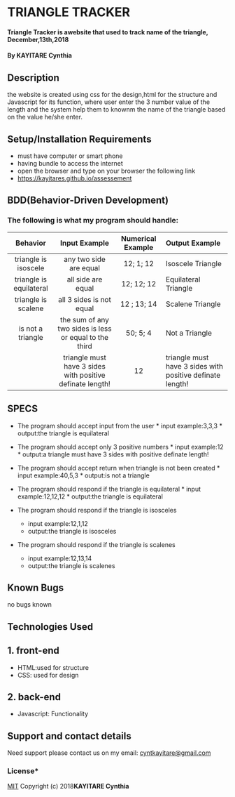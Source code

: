 # TRIANGLE TRACKER
#### Triangle Tracker is awebsite that used to track name of the triangle, December,13th,2018
#### By **KAYITARE Cynthia**
## Description
the website is created using css for the design,html for the structure and Javascript for its function, where user enter the 3 number value of the length and the system help them to knownm the name of the triangle based on the value he/she enter.
## Setup/Installation Requirements
* must have computer or smart phone
* having bundle to access the internet
* open the browser and type on your browser the following link 
* https://kayitares.github.io/assessement
## BDD(Behavior-Driven Development)
### The following is what my program should handle:

| Behavior | Input Example |Numerical Example| Output Example |
| :----:   | :-----------: | :------------: | :---------------|
|triangle is isoscele| any two side are equal|12; 1; 12|Isoscele Triangle     |
|triangle is equilateral| all side are equal|12; 12; 12| Equilateral Triangle|
|triangle is scalene|all 3 sides is not equal |12 ; 13; 14| Scalene Triangle|
|is not a triangle | the sum of any two sides is less or equal to the third  |50; 5; 4|Not a Triangle|
||triangle must have 3 sides with positive definate length! | 12|triangle must have 3 sides with positive definate length!|

## SPECS
* The program should accept input from the user
       * input example:3,3,3
       * output:the triangle is equilateral
* The program should accept only 3 positive numbers
       * input example:12
       * output:a triangle must have 3 sides with positive definate length!
 * The program should accept return when triangle is not been created
       * input example:40,5,3
       * output:is not a triangle
 * The program should respond if the triangle is equilateral
       * input example:12,12,12
       * output:the triangle is equilateral      
  * The program should respond if the triangle is isosceles
       * input example:12,1,12
       * output:the triangle is isosceles        
       
  * The program should respond if the triangle is scalenes
       * input example:12,13,14
       * output:the triangle is scalenes    

## Known Bugs
no bugs known
## Technologies Used
## 1. front-end
* HTML:used for structure
* CSS: used for design
 ## 2. back-end
 * Javascript: Functionality
## Support and contact details
Need support please contact us on my email: cyntkayitare@gmail.com
### License*
[MIT](https://choosealicense.com/licenses/mit/)
Copyright (c) 2018**KAYITARE Cynthia**